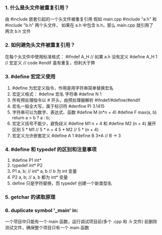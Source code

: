 ### 1. 什么是头文件被重复引用？
由 #include 嵌套引起的一个头文件被重复引用
假如 main.cpp #include "a.h" 和 #include "b.h" 两个头文件，
如果在 a.h 中包含 b.h，那么 main.cpp 就引用了两次 b.h 文件

### 2. 如何避免头文件被重复引用？
在每个头文件中使用标准格式：
#ifndef A_H    // 如果 a.h 没有定义
#define A_H 1  // 宏定义
// code 
#endif
虽有重复，但利大于弊

### 3. #define 宏定义使用
1. #define 为宏定义指令，作用是用字符串简单替换宏名
2. 宏定义格式： #define 宏名 字符串
    #define N 1
3. 所有预处理指令以 # 开头，由预处理器解析
    #ifndef/#define/#endif
4. 宏名一般全大写，属于标识符
    #denfine PI 3.1415
5. 字符串可以为数字、表达式、函数
    #define M (n*n + 4)
    #define F max(a, b) return a > b ? a : b;
6. 宏定义括号不能少，避免歧义
    #define M1 n + 4 和 #define M2 (n + 4) 展开区别
    5 * M1 // 5 * n + 4
    5 * M2 // 5 * (n + 4)
7. 宏定义允许嵌套定义
    #define A 1
    #define B 3*A // B -> 3

### 4. #define 和 typedef 的区别和注意事项
1. #define P1 int* 
2. typedef int* P2 
3. P1 a, b; // int* a, b // b 为 int 变量
4. P2 a, b; // a, b 都为 int* 变量
5. define 只是字符替换，而 typedef 创建一个新类型名

### 5. getchar 的读取原理

### 6. duplicate symbol '_main' in: 
一个项目中只能有一个 main 函数，运行调试项目前(多个 .cpp 和 .h 文件)
前删除测试文件，确保整个项目只有一个 main 函数
